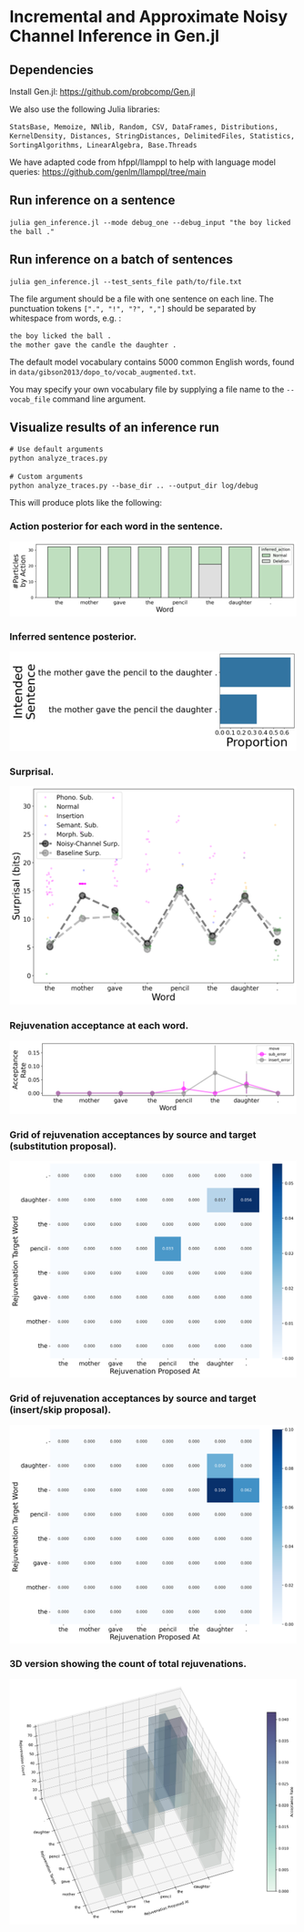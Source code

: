 # Incremental and Approximate Noisy Channel Inference in Gen.jl

## Dependencies

Install Gen.jl: https://github.com/probcomp/Gen.jl

We also use the following Julia libraries:

```
StatsBase, Memoize, NNlib, Random, CSV, DataFrames, Distributions, KernelDensity, Distances, StringDistances, DelimitedFiles, Statistics, SortingAlgorithms, LinearAlgebra, Base.Threads
```

We have adapted code from hfppl/llamppl to help with language model queries: https://github.com/genlm/llamppl/tree/main

## Run inference on a sentence

```
julia gen_inference.jl --mode debug_one --debug_input "the boy licked the ball ."
```

## Run inference on a batch of sentences

```
julia gen_inference.jl --test_sents_file path/to/file.txt
```

The file argument should be a file with one sentence on each line. The punctuation tokens `[".", "!", "?", ","]` should be separated by whitespace from words, e.g. :

```
the boy licked the ball .
the mother gave the candle the daughter .
```

The default model vocabulary contains 5000 common English words, found in `data/gibson2013/dopo_to/vocab_augmented.txt`.

You may specify your own vocabulary file by supplying a file name to the `--vocab_file` command line argument.

## Visualize results of an inference run

```
# Use default arguments
python analyze_traces.py

# Custom arguments
python analyze_traces.py --base_dir .. --output_dir log/debug
```

This will produce plots like the following:

### Action posterior for each word in the sentence.

![](./log/debug/action_hist.png)

### Inferred sentence posterior.

![](./log/debug/inferred_sents.png)

### Surprisal.

![](./log/debug/surprisals.png)

### Rejuvenation acceptance at each word.

![](./log/debug/rejuvenations.png)

### Grid of rejuvenation acceptances by source and target (substitution proposal).

![](./log/debug/rejuvenations_sub_grid.png)

### Grid of rejuvenation acceptances by source and target (insert/skip proposal).

![](./log/debug/rejuvenations_insert_grid.png)

### 3D version showing the count of total rejuvenations.

![](./log/debug/rejuvenations_grid_3d.png)
